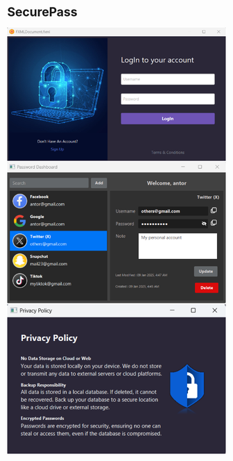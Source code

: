 # SecurePass
 
![screenshot](https://github.com/AntorPi314/SecurePass/blob/main/ss/s1.png)
![screenshot](https://github.com/AntorPi314/SecurePass/blob/main/ss/s3.png)
![screenshot](https://github.com/AntorPi314/SecurePass/blob/main/ss/s2.png)
